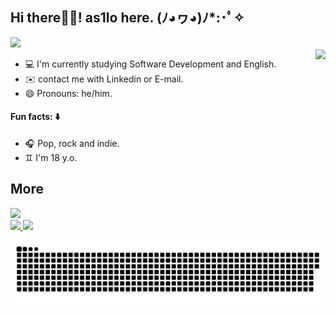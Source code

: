 ## Hi there👋🏻!  as1lo here.   (ﾉ◕ヮ◕)ﾉ*:･ﾟ✧
<img height="50cm" src="https://user-images.githubusercontent.com/99282105/159739835-eafdbd6d-d8dd-4bc9-86c7-a97f13e53ad2.png">
<div>
  <img align="right" height="150cm" src="https://cdn.discordapp.com/attachments/846536751103475756/956234277404676197/ezgif.com-gif-maker.gif">
</div>

- 💻 I'm currently studying Software Development and English.
- ✉️ contact me with Linkedin or E-mail.
- 😄 Pronouns: he/him.

#### Fun facts: ⬇️
- 🎧 Pop, rock and indie.
- ♊ I'm 18 y.o.
## More
<div>
  <a href="https://github.com/as1lo">
    <img height="180em" src="https://github-readme-stats.vercel.app/api?username=as1lo&show_icons=true&theme=dracula&include_all_commits=true&count_private=true"/>
</div>

<div>
  <a href="https://br.linkedin.com/in/aislan-mota-719799234/en?trk=people-guest_people_search-card"><img src="https://img.shields.io/badge/LinkedIn-0077B5?style=for-the-badge&logo=linkedin&logoColor=white">
      <a href="aislanmota0@gmail.com"><img src="https://img.shields.io/badge/Gmail-D14836?style=for-the-badge&logo=gmail&logoColor=white">
        
![Snake animation](https://github.com/as1lo/as1lo/blob/output/github-contribution-grid-snake.svg)
        
</div>
   
